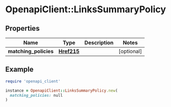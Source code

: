 # OpenapiClient::LinksSummaryPolicy

## Properties

| Name | Type | Description | Notes |
| ---- | ---- | ----------- | ----- |
| **matching_policies** | [**Href215**](Href215.md) |  | [optional] |

## Example

```ruby
require 'openapi_client'

instance = OpenapiClient::LinksSummaryPolicy.new(
  matching_policies: null
)
```

